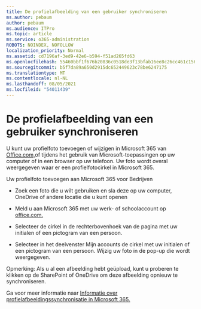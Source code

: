 ```yaml
---
title: De profielafbeelding van een gebruiker synchroniseren
ms.author: pebaum
author: pebaum
ms.audience: ITPro
ms.topic: article
ms.service: o365-administration
ROBOTS: NOINDEX, NOFOLLOW
localization_priority: Normal
ms.assetid: cd7196af-3ed9-42e6-b594-f51ad265fd63
ms.openlocfilehash: 55460bbf1f676b20836c0518de3f13bfab16ee8c26cc461c1569ae4f750080ae
ms.sourcegitcommit: b5f7da89a650d2915dc652449623c78be6247175
ms.translationtype: MT
ms.contentlocale: nl-NL
ms.lasthandoff: 08/05/2021
ms.locfileid: "54011439"
---
```

# <a name="sync-a-users-profile-picture"></a>De profielafbeelding van een gebruiker synchroniseren

U kunt uw profielfoto toevoegen of wijzigen in Microsoft 365 van [Office.com,](https://www.office.com)of tijdens het gebruik van Microsoft-toepassingen op uw computer of in een browser op uw telefoon. Uw foto wordt overal weergegeven waar er een profielfotocirkel in Microsoft 365.

Uw profielfoto toevoegen aan Microsoft 365 voor Bedrijven

- Zoek een foto die u wilt gebruiken en sla deze op uw computer, OneDrive of andere locatie die u kunt openen

- Meld u aan Microsoft 365 met uw werk- of schoolaccount op [office.com.](https://www.office.com)

- Selecteer de cirkel in de rechterbovenhoek van de pagina met uw initialen of een pictogram van een persoon.

- Selecteer in het deelvenster Mijn accounts de cirkel met uw initialen of een pictogram van een persoon. Wijzig uw foto in de pop-up die wordt weergegeven.

Opmerking: Als u al een afbeelding hebt geüpload, kunt u proberen te klikken op de SharePoint of OneDrive om deze afbeelding opnieuw te synchroniseren.

Ga voor meer informatie naar [Informatie over profielafbeeldingssynchronisatie in Microsoft 365.](https://support.office.com/article/information-about-profile-picture-synchronization-in-office-365-20594d76-d054-4af4-a660-401133e3d48a)
